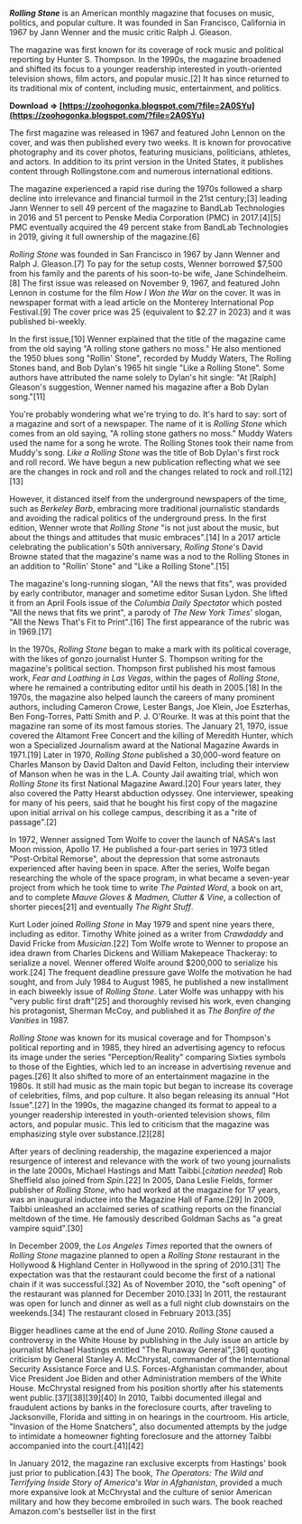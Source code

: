 
 
***Rolling Stone*** is an American monthly magazine that focuses on music, politics, and popular culture. It was founded in San Francisco, California in 1967 by Jann Wenner and the music critic Ralph J. Gleason.
 
The magazine was first known for its coverage of rock music and political reporting by Hunter S. Thompson. In the 1990s, the magazine broadened and shifted its focus to a younger readership interested in youth-oriented television shows, film actors, and popular music.[2] It has since returned to its traditional mix of content, including music, entertainment, and politics.
 
**Download ⇒ [https://zoohogonka.blogspot.com/?file=2A0SYu](https://zoohogonka.blogspot.com/?file=2A0SYu)**


 
The first magazine was released in 1967 and featured John Lennon on the cover, and was then published every two weeks. It is known for provocative photography and its cover photos, featuring musicians, politicians, athletes, and actors. In addition to its print version in the United States, it publishes content through Rollingstone.com and numerous international editions.
 
The magazine experienced a rapid rise during the 1970s followed a sharp decline into irrelevance and financial turmoil in the 21st century;[3] leading Jann Wenner to sell 49 percent of the magazine to BandLab Technologies in 2016 and 51 percent to Penske Media Corporation (PMC) in 2017.[4][5] PMC eventually acquired the 49 percent stake from BandLab Technologies in 2019, giving it full ownership of the magazine.[6]
 
*Rolling Stone* was founded in San Francisco in 1967 by Jann Wenner and Ralph J. Gleason.[7] To pay for the setup costs, Wenner borrowed $7,500 from his family and the parents of his soon-to-be wife, Jane Schindelheim.[8] The first issue was released on November 9, 1967, and featured John Lennon in costume for the film *How I Won the War* on the cover. It was in newspaper format with a lead article on the Monterey International Pop Festival.[9] The cover price was 25 (equivalent to $2.27 in 2023) and it was published bi-weekly.
 
In the first issue,[10] Wenner explained that the title of the magazine came from the old saying "A rolling stone gathers no moss." He also mentioned the 1950 blues song "Rollin' Stone", recorded by Muddy Waters, The Rolling Stones band, and Bob Dylan's 1965 hit single "Like a Rolling Stone". Some authors have attributed the name solely to Dylan's hit single: "At [Ralph] Gleason's suggestion, Wenner named his magazine after a Bob Dylan song."[11]
 
You're probably wondering what we're trying to do. It's hard to say: sort of a magazine and sort of a newspaper. The name of it is *Rolling Stone* which comes from an old saying, "A rolling stone gathers no moss." Muddy Waters used the name for a song he wrote. The Rolling Stones took their name from Muddy's song. *Like a Rolling Stone* was the title of Bob Dylan's first rock and roll record. We have begun a new publication reflecting what we see are the changes in rock and roll and the changes related to rock and roll.[12][13]
 
However, it distanced itself from the underground newspapers of the time, such as *Berkeley Barb*, embracing more traditional journalistic standards and avoiding the radical politics of the underground press. In the first edition, Wenner wrote that *Rolling Stone* "is not just about the music, but about the things and attitudes that music embraces".[14] In a 2017 article celebrating the publication's 50th anniversary, *Rolling Stone*'s David Browne stated that the magazine's name was a nod to the Rolling Stones in an addition to "Rollin' Stone" and "Like a Rolling Stone".[15]
 
The magazine's long-running slogan, "All the news that fits", was provided by early contributor, manager and sometime editor Susan Lydon. She lifted it from an April Fools issue of the *Columbia Daily Spectator* which posted "All the news that fits we print", a parody of *The New York Times*' slogan, "All the News That's Fit to Print".[16] The first appearance of the rubric was in 1969.[17]

In the 1970s, *Rolling Stone* began to make a mark with its political coverage, with the likes of gonzo journalist Hunter S. Thompson writing for the magazine's political section. Thompson first published his most famous work, *Fear and Loathing in Las Vegas*, within the pages of *Rolling Stone*, where he remained a contributing editor until his death in 2005.[18] In the 1970s, the magazine also helped launch the careers of many prominent authors, including Cameron Crowe, Lester Bangs, Joe Klein, Joe Eszterhas, Ben Fong-Torres, Patti Smith and P. J. O'Rourke. It was at this point that the magazine ran some of its most famous stories. The January 21, 1970, issue covered the Altamont Free Concert and the killing of Meredith Hunter, which won a Specialized Journalism award at the National Magazine Awards in 1971.[19] Later in 1970, *Rolling Stone* published a 30,000-word feature on Charles Manson by David Dalton and David Felton, including their interview of Manson when he was in the L.A. County Jail awaiting trial, which won *Rolling Stone* its first National Magazine Award.[20] Four years later, they also covered the Patty Hearst abduction odyssey. One interviewer, speaking for many of his peers, said that he bought his first copy of the magazine upon initial arrival on his college campus, describing it as a "rite of passage".[2]
 
In 1972, Wenner assigned Tom Wolfe to cover the launch of NASA's last Moon mission, Apollo 17. He published a four-part series in 1973 titled "Post-Orbital Remorse", about the depression that some astronauts experienced after having been in space. After the series, Wolfe began researching the whole of the space program, in what became a seven-year project from which he took time to write *The Painted Word*, a book on art, and to complete *Mauve Gloves & Madmen, Clutter & Vine*, a collection of shorter pieces[21] and eventually *The Right Stuff*.
 
Kurt Loder joined *Rolling Stone* in May 1979 and spent nine years there, including as editor. Timothy White joined as a writer from *Crawdaddy* and David Fricke from *Musician*.[22] Tom Wolfe wrote to Wenner to propose an idea drawn from Charles Dickens and William Makepeace Thackeray: to serialize a novel. Wenner offered Wolfe around $200,000 to serialize his work.[24] The frequent deadline pressure gave Wolfe the motivation he had sought, and from July 1984 to August 1985, he published a new installment in each biweekly issue of *Rolling Stone*. Later Wolfe was unhappy with his "very public first draft"[25] and thoroughly revised his work, even changing his protagonist, Sherman McCoy, and published it as *The Bonfire of the Vanities* in 1987.
 
*Rolling Stone* was known for its musical coverage and for Thompson's political reporting and in 1985, they hired an advertising agency to refocus its image under the series "Perception/Reality" comparing Sixties symbols to those of the Eighties, which led to an increase in advertising revenue and pages.[26] It also shifted to more of an entertainment magazine in the 1980s. It still had music as the main topic but began to increase its coverage of celebrities, films, and pop culture. It also began releasing its annual "Hot Issue".[27] In the 1990s, the magazine changed its format to appeal to a younger readership interested in youth-oriented television shows, film actors, and popular music. This led to criticism that the magazine was emphasizing style over substance.[2][28]
 
After years of declining readership, the magazine experienced a major resurgence of interest and relevance with the work of two young journalists in the late 2000s, Michael Hastings and Matt Taibbi.[*citation needed*] Rob Sheffield also joined from *Spin*.[22] In 2005, Dana Leslie Fields, former publisher of *Rolling Stone*, who had worked at the magazine for 17 years, was an inaugural inductee into the Magazine Hall of Fame.[29] In 2009, Taibbi unleashed an acclaimed series of scathing reports on the financial meltdown of the time. He famously described Goldman Sachs as "a great vampire squid".[30]
 
In December 2009, the *Los Angeles Times* reported that the owners of *Rolling Stone* magazine planned to open a *Rolling Stone* restaurant in the Hollywood & Highland Center in Hollywood in the spring of 2010.[31] The expectation was that the restaurant could become the first of a national chain if it was successful.[32] As of November 2010, the "soft opening" of the restaurant was planned for December 2010.[33] In 2011, the restaurant was open for lunch and dinner as well as a full night club downstairs on the weekends.[34] The restaurant closed in February 2013.[35]
 
Bigger headlines came at the end of June 2010. *Rolling Stone* caused a controversy in the White House by publishing in the July issue an article by journalist Michael Hastings entitled "The Runaway General",[36] quoting criticism by General Stanley A. McChrystal, commander of the International Security Assistance Force and U.S. Forces-Afghanistan commander, about Vice President Joe Biden and other Administration members of the White House. McChrystal resigned from his position shortly after his statements went public.[37][38][39][40] In 2010, Taibbi documented illegal and fraudulent actions by banks in the foreclosure courts, after traveling to Jacksonville, Florida and sitting in on hearings in the courtroom. His article, "Invasion of the Home Snatchers", also documented attempts by the judge to intimidate a homeowner fighting foreclosure and the attorney Taibbi accompanied into the court.[41][42]
 
In January 2012, the magazine ran exclusive excerpts from Hastings' book just prior to publication.[43] The book, *The Operators: The Wild and Terrifying Inside Story of America's War in Afghanistan*, provided a much more expansive look at McChrystal and the culture of senior American military and how they become embroiled in such wars. The book reached Amazon.com's bestseller list in the first 
